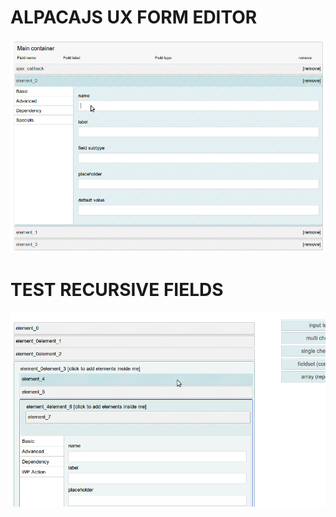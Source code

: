 # ALPACAJS UX FORM EDITOR

<img src="https://github.com/dadmor/alpacajs-ux-form-editor/blob/master/github-assets/editor1.png">

# TEST RECURSIVE FIELDS

<img src="https://github.com/dadmor/alpacajs-ux-form-editor/blob/master/github-assets/alpaca-test-recursive-model.png">